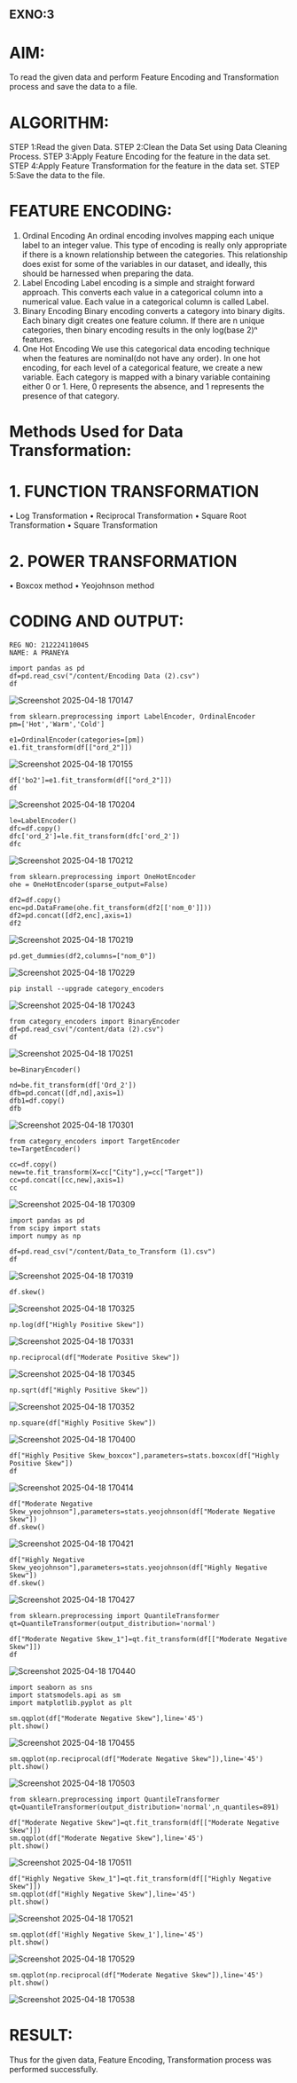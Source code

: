 ## EXNO:3

# AIM:
To read the given data and perform Feature Encoding and Transformation process and save the data to a file.

# ALGORITHM:
STEP 1:Read the given Data.
STEP 2:Clean the Data Set using Data Cleaning Process.
STEP 3:Apply Feature Encoding for the feature in the data set.
STEP 4:Apply Feature Transformation for the feature in the data set.
STEP 5:Save the data to the file.

# FEATURE ENCODING:
1. Ordinal Encoding
An ordinal encoding involves mapping each unique label to an integer value. This type of encoding is really only appropriate if there is a known relationship between the categories. This relationship does exist for some of the variables in our dataset, and ideally, this should be harnessed when preparing the data.
2. Label Encoding
Label encoding is a simple and straight forward approach. This converts each value in a categorical column into a numerical value. Each value in a categorical column is called Label.
3. Binary Encoding
Binary encoding converts a category into binary digits. Each binary digit creates one feature column. If there are n unique categories, then binary encoding results in the only log(base 2)ⁿ features.
4. One Hot Encoding
We use this categorical data encoding technique when the features are nominal(do not have any order). In one hot encoding, for each level of a categorical feature, we create a new variable. Each category is mapped with a binary variable containing either 0 or 1. Here, 0 represents the absence, and 1 represents the presence of that category.

# Methods Used for Data Transformation:
  # 1. FUNCTION TRANSFORMATION
• Log Transformation
• Reciprocal Transformation
• Square Root Transformation
• Square Transformation
  # 2. POWER TRANSFORMATION
• Boxcox method
• Yeojohnson method

# CODING AND OUTPUT:
```
REG NO: 212224110045
NAME: A PRANEYA
```
```
import pandas as pd
df=pd.read_csv("/content/Encoding Data (2).csv")
df
```
![Screenshot 2025-04-18 170147](https://github.com/user-attachments/assets/c86eb89a-2d55-48cd-ac23-b83090fe7888)

```
from sklearn.preprocessing import LabelEncoder, OrdinalEncoder
pm=['Hot','Warm','Cold']
```
```
e1=OrdinalEncoder(categories=[pm])
e1.fit_transform(df[["ord_2"]])
```
![Screenshot 2025-04-18 170155](https://github.com/user-attachments/assets/d60a733e-aa26-4e75-a590-ffa4efd492ab)

```
df['bo2']=e1.fit_transform(df[["ord_2"]])
df
```
![Screenshot 2025-04-18 170204](https://github.com/user-attachments/assets/f335feb4-8ec2-486a-b2bd-eac737e40a5c)

```
le=LabelEncoder()
dfc=df.copy()
dfc['ord_2']=le.fit_transform(dfc['ord_2'])
dfc
```
![Screenshot 2025-04-18 170212](https://github.com/user-attachments/assets/bd6b374c-e67e-423a-9637-b9a6c13613b2)

```
from sklearn.preprocessing import OneHotEncoder
ohe = OneHotEncoder(sparse_output=False)
```
```
df2=df.copy()
enc=pd.DataFrame(ohe.fit_transform(df2[['nom_0']]))
df2=pd.concat([df2,enc],axis=1)
df2
```
![Screenshot 2025-04-18 170219](https://github.com/user-attachments/assets/dea567f5-b570-41ae-9af1-297aab9f681a)

```
pd.get_dummies(df2,columns=["nom_0"])
```
![Screenshot 2025-04-18 170229](https://github.com/user-attachments/assets/f68ecdb1-4cd5-44e1-8ca2-cb6ddac4dceb)

```
pip install --upgrade category_encoders
```
![Screenshot 2025-04-18 170243](https://github.com/user-attachments/assets/955f1a0e-b3fa-41d4-b9f9-ecff15431c2d)

```
from category_encoders import BinaryEncoder
df=pd.read_csv("/content/data (2).csv")
df
```
![Screenshot 2025-04-18 170251](https://github.com/user-attachments/assets/72f006b6-6768-4e62-99e8-7e891257908c)

```
be=BinaryEncoder()
```
```
nd=be.fit_transform(df['Ord_2'])
dfb=pd.concat([df,nd],axis=1)
dfb1=df.copy()
dfb
```
![Screenshot 2025-04-18 170301](https://github.com/user-attachments/assets/054cb019-9ff7-4607-8e6c-b168dbb7de13)

```
from category_encoders import TargetEncoder
te=TargetEncoder()
```
```
cc=df.copy()
new=te.fit_transform(X=cc["City"],y=cc["Target"])
cc=pd.concat([cc,new],axis=1)
cc
```
![Screenshot 2025-04-18 170309](https://github.com/user-attachments/assets/3d91af02-561c-41d6-a9a2-2968c0e3b8ff)

```
import pandas as pd
from scipy import stats
import numpy as np
```
```
df=pd.read_csv("/content/Data_to_Transform (1).csv")
df
```
![Screenshot 2025-04-18 170319](https://github.com/user-attachments/assets/2a3055c0-8708-4772-85e2-d2bd56b01488)

```
df.skew()
```
![Screenshot 2025-04-18 170325](https://github.com/user-attachments/assets/a84c2f33-22eb-42c8-a6ea-260cebe855a6)

```
np.log(df["Highly Positive Skew"])
```
![Screenshot 2025-04-18 170331](https://github.com/user-attachments/assets/0c27eeab-6d2e-4998-9038-f84a434fa7e0)

```
np.reciprocal(df["Moderate Positive Skew"])
```
![Screenshot 2025-04-18 170345](https://github.com/user-attachments/assets/3e9171e3-5a09-4414-8b61-6f02197188bf)

```
np.sqrt(df["Highly Positive Skew"])
```
![Screenshot 2025-04-18 170352](https://github.com/user-attachments/assets/71dbe7a4-5c01-426d-8b3d-d9e4fdf46958)

```
np.square(df["Highly Positive Skew"])
```
![Screenshot 2025-04-18 170400](https://github.com/user-attachments/assets/0d09a109-1668-435d-831f-682cda5ef65d)

```
df["Highly Positive Skew_boxcox"],parameters=stats.boxcox(df["Highly Positive Skew"])
df
```
![Screenshot 2025-04-18 170414](https://github.com/user-attachments/assets/ba43e6c3-8295-4abc-b46b-f3e77d5fc472)

```
df["Moderate Negative Skew_yeojohnson"],parameters=stats.yeojohnson(df["Moderate Negative Skew"])
df.skew()
```
![Screenshot 2025-04-18 170421](https://github.com/user-attachments/assets/0d06af89-cc32-41c7-bd18-3b46cbb02f8d)

```
df["Highly Negative Skew_yeojohnson"],parameters=stats.yeojohnson(df["Highly Negative Skew"])
df.skew()
```
![Screenshot 2025-04-18 170427](https://github.com/user-attachments/assets/1fb281a5-72d7-4ffb-acd0-a66fac70e388)

```
from sklearn.preprocessing import QuantileTransformer
qt=QuantileTransformer(output_distribution='normal')
```
```
df["Moderate Negative Skew_1"]=qt.fit_transform(df[["Moderate Negative Skew"]])
df
```
![Screenshot 2025-04-18 170440](https://github.com/user-attachments/assets/795dc947-b20f-42fd-a13f-225e0dcfbcba)

```
import seaborn as sns
import statsmodels.api as sm
import matplotlib.pyplot as plt
```
```
sm.qqplot(df["Moderate Negative Skew"],line='45')
plt.show()
```
![Screenshot 2025-04-18 170455](https://github.com/user-attachments/assets/4023d4e3-5816-4717-a2e5-6a6d41cf0cf1)

```
sm.qqplot(np.reciprocal(df["Moderate Negative Skew"]),line='45')
plt.show()
```
![Screenshot 2025-04-18 170503](https://github.com/user-attachments/assets/c171e4c3-28a3-40cc-ab6e-16be111ef9d5)

```
from sklearn.preprocessing import QuantileTransformer
qt=QuantileTransformer(output_distribution='normal',n_quantiles=891)
```
```
df["Moderate Negative Skew"]=qt.fit_transform(df[["Moderate Negative Skew"]])
sm.qqplot(df["Moderate Negative Skew"],line='45')
plt.show()
```
![Screenshot 2025-04-18 170511](https://github.com/user-attachments/assets/96867cbb-c70d-446b-8aa4-4e3afa9130c7)

```
df["Highly Negative Skew_1"]=qt.fit_transform(df[["Highly Negative Skew"]])
sm.qqplot(df["Highly Negative Skew"],line='45')
plt.show()
```
![Screenshot 2025-04-18 170521](https://github.com/user-attachments/assets/d03b2a8c-17f9-403e-817a-0cde0b6f40b6)

```
sm.qqplot(df['Highly Negative Skew_1'],line='45')
plt.show()
```
![Screenshot 2025-04-18 170529](https://github.com/user-attachments/assets/e7d3529e-dc16-486f-8a67-30fb80229dfc)

```
sm.qqplot(np.reciprocal(df["Moderate Negative Skew"]),line='45')
plt.show()
```
![Screenshot 2025-04-18 170538](https://github.com/user-attachments/assets/97c8129c-4034-4a4d-8c14-634946b2a3a9)


# RESULT:
Thus for the given data, Feature Encoding, Transformation process was performed successfully.

       
